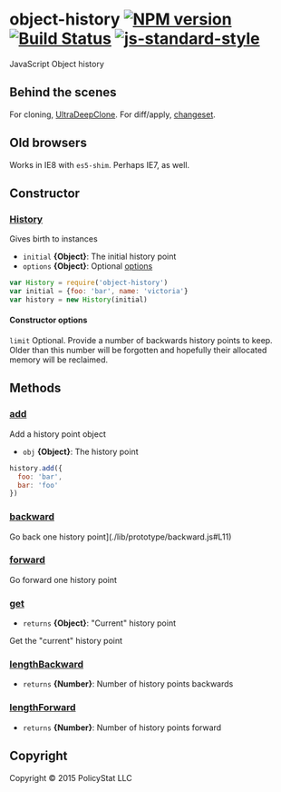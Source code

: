 # object-history [![NPM version](https://badge.fury.io/js/object-history.svg)](http://badge.fury.io/js/object-history)  [![Build Status](https://travis-ci.org/PolicyStat/object-history.svg)](https://travis-ci.org/PolicyStat/object-history)  [![js-standard-style](https://raw.githubusercontent.com/feross/standard/master/badge.png)](https://github.com/feross/standard)

JavaScript Object history

## Behind the scenes

For cloning, [UltraDeepClone](https://github.com/imbcmdth/UltraDeepClone). For diff/apply, [changeset](https://github.com/eugeneware/changeset).

## Old browsers

Works in IE8 with `es5-shim`. Perhaps IE7, as well.

## Constructor

### [History](./lib/index.js#L22)

Gives birth to instances

* `initial` **{Object}**: The initial history point    
* `options` **{Object}**: Optional [options](#constructor-options)    

```js
var History = require('object-history')
var initial = {foo: 'bar', name: 'victoria'}
var history = new History(initial)
```


#### Constructor options

`limit`
  Optional. Provide a number of backwards history points to keep.
  Older than this number will be forgotten and hopefully their allocated memory will be reclaimed.

## Methods

### [add](./lib/prototype/add.js#L20)

Add a history point object

* `obj` **{Object}**: The history point    

```js
history.add({
  foo: 'bar',
  bar: 'foo'
})
```

### [backward](./lib/prototype/backward.js#L9)

Go back one history point](./lib/prototype/backward.js#L11)

### [forward](./lib/prototype/forward.js#L9)

Go forward one history point

### [get](./lib/prototype/get.js#L12)

* `returns` **{Object}**: "Current" history point  

Get the "current" history point

### [lengthBackward](./lib/prototype/length-backward.js#L8)

* `returns` **{Number}**: Number of history points backwards

### [lengthForward](./lib/prototype/length-forward.js#L8)

* `returns` **{Number}**: Number of history points forward

## Copyright

Copyright © 2015 PolicyStat LLC
